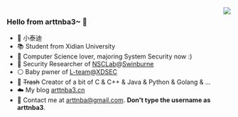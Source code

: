 <img align="right" src="https://github-readme-stats.vercel.app/api?username=arttnba3&show_icons=true&icon_color=CE1D2D&text_color=718096&bg_color=ffffff&hide_title=true" />

### Hello from arttnba3~ 👋

<!--
**arttnba3/arttnba3** is a ✨ _special_ ✨ repository because its `README.md` (this file) appears on your GitHub profile.

Here are some ideas to get you started:

- 🔭 I’m currently working on ...
- 🌱 I’m currently learning ...
- 👯 I’m looking to collaborate on ...
- 🤔 I’m looking for help with ...
- 💬 Ask me about ...
- 📫 How to reach me: ...
- 😄 Pronouns: ...
- ⚡ Fun fact: ...
-->
- :teddy_bear: 小泰迪
- :books: Student from Xidian University
- :older_man: Computer Science lover, majoring System Security now :)
- :tophat: Security Researcher of [NSCLab](http://nsclab.org/syssec/)@[Swinburne](https://www.swinburne.edu.au/)
- :white_circle:​ Baby pwner of [L-team](https://l.xdsec.org/)@[XDSEC](https://www.xdsec.org)
- :hammer: ~~Trash~~ Creator of a bit of C & C++ & Java & Python & Golang & ...
- :cloud:​ My blog [arttnba3.cn](https://arttnba3.cn)
- :e-mail: Contact me at [arttnba@gmail.com](mailto:arttnba@gmail.com). **Don't type the username as arttnba3**.
